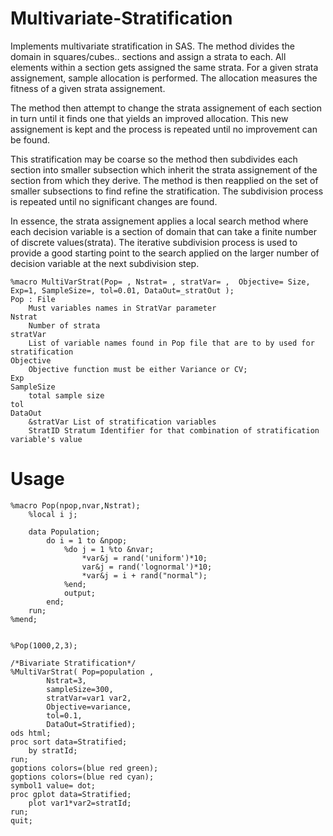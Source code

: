 # Multivariate-Stratification

Implements multivariate stratification in SAS.
The method divides the domain in squares/cubes.. sections and assign a strata to each. All elements within a section gets assigned the same strata.
For a given strata assignement, sample allocation is performed. The allocation measures the fitness of a given strata assignement.

The method then attempt to change the strata assignement of each section in turn until it finds one that yields an improved allocation. This new assignement is kept and the process is repeated until no improvement can be found. 

This stratification may be coarse so the method then subdivides each section into smaller subsection which inherit the strata assignement of the section from which they derive. The method is then reapplied on the set of smaller subsections to find refine the stratification.
The subdivision process is repeated until no significant changes are found.

In essence, the strata assignement applies a local search method where each decision variable is a section of domain that can take a finite number of discrete values(strata). The iterative subdivision process is used to provide a good starting point to the search applied on the larger number of decision variable at the next subdivision step.

```SAS
%macro MultiVarStrat(Pop= , Nstrat= , stratVar= ,  Objective= Size, Exp=1, SampleSize=, tol=0.01, DataOut=_stratOut );
Pop : File
	Must variables names in StratVar parameter
Nstrat
	Number of strata
stratVar  
	List of variable names found in Pop file that are to by used for stratification
Objective  
	Objective function must be either Variance or CV;
Exp
SampleSize
	total sample size
tol
DataOut
	&stratVar List of stratification variables
	StratID Stratum Identifier for that combination of stratification variable's value

```
# Usage  

```SAS
%macro Pop(npop,nvar,Nstrat);
	%local i j;

	data Population;
		do i = 1 to &npop;
			%do j = 1 %to &nvar;
				*var&j = rand('uniform')*10;
				var&j = rand('lognormal')*10;
				*var&j = i + rand("normal");
			%end;
			output;
		end;
	run;
%mend;


%Pop(1000,2,3);

/*Bivariate Stratification*/
%MultiVarStrat(	Pop=population , 
		Nstrat=3,
		sampleSize=300, 
		stratVar=var1 var2,
		Objective=variance,  
		tol=0.1, 
		DataOut=Stratified);
ods html;
proc sort data=Stratified;
	by stratId;
run;
goptions colors=(blue red green);
goptions colors=(blue red cyan);
symbol1 value= dot;
proc gplot data=Stratified;
	plot var1*var2=stratId;
run;
quit;
```
